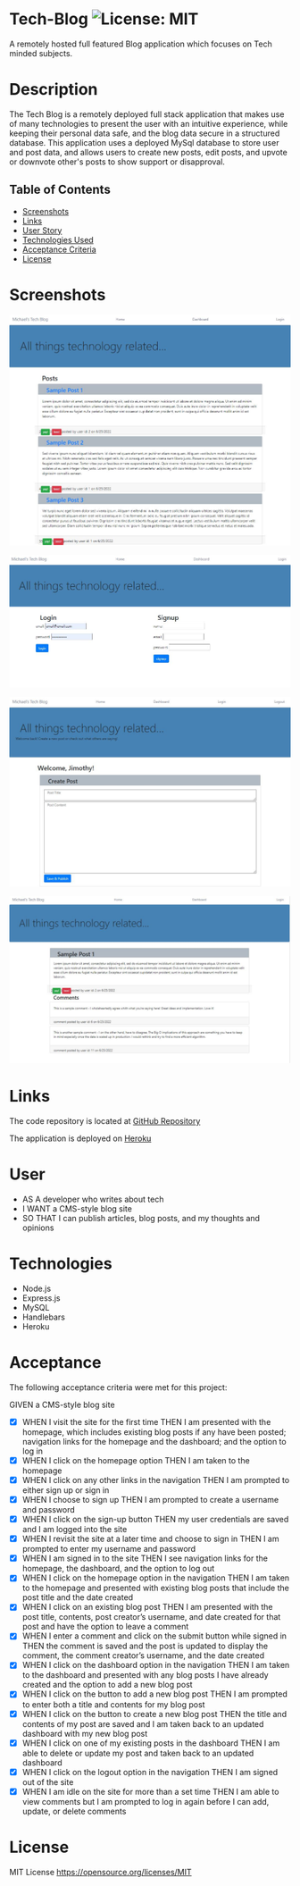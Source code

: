# Tech-Blog ![License: MIT](https://img.shields.io/badge/License-MIT-yellow.svg)

A remotely hosted full featured Blog application which focuses on Tech minded subjects.

# Description

The Tech Blog is a remotely deployed full stack application that makes use of many technologies to present the user with an intuitive experience, while keeping their personal data safe, and the blog data secure in a structured database. This application uses a deployed MySql database to store user and post data, and allows users to create new posts, edit posts, and upvote or downvote other's posts to show support or disapproval.

## Table of Contents

- [Screenshots](#screenshots)
- [Links](#links)
- [User Story](#user)
- [Technologies Used](#technologies)
- [Acceptance Criteria](#acceptance)
- [License](#license)

# Screenshots

![Screenshot  of home screen:](./public/images/techblog-home-screenshot.JPG)

![Screenshot  of login screen:](./public/images/techblog-login-screenshot.JPG)

![Screenshot  of create post screen:](./public/images/techblog-create-post-screenshot.JPG)

![Screenshot  of edit post screen:](./public/images/techblog-view-post-screenshot.JPG)

# Links

The code repository is located at [GitHub Repository](https://github.com/mdschenck/Tech-Blog-)

The application is deployed on [Heroku](https://------.herokuapp.com/)

# User

- AS A developer who writes about tech
- I WANT a CMS-style blog site
- SO THAT I can publish articles, blog posts, and my thoughts and opinions

# Technologies

- Node.js
- Express.js
- MySQL
- Handlebars
- Heroku

# Acceptance

The following acceptance criteria were met for this project:

GIVEN a CMS-style blog site

- [x] WHEN I visit the site for the first time
      THEN I am presented with the homepage, which includes existing blog posts if any have been posted; navigation links for the homepage and the dashboard; and the option to log in
- [x] WHEN I click on the homepage option
      THEN I am taken to the homepage
- [x] WHEN I click on any other links in the navigation
      THEN I am prompted to either sign up or sign in
- [x] WHEN I choose to sign up
      THEN I am prompted to create a username and password
- [x] WHEN I click on the sign-up button
      THEN my user credentials are saved and I am logged into the site
- [x] WHEN I revisit the site at a later time and choose to sign in
      THEN I am prompted to enter my username and password
- [x] WHEN I am signed in to the site
      THEN I see navigation links for the homepage, the dashboard, and the option to log out
- [x] WHEN I click on the homepage option in the navigation
      THEN I am taken to the homepage and presented with existing blog posts that include the post title and the date created
- [x] WHEN I click on an existing blog post
      THEN I am presented with the post title, contents, post creator’s username, and date created for that post and have the option to leave a comment
- [x] WHEN I enter a comment and click on the submit button while signed in
      THEN the comment is saved and the post is updated to display the comment, the comment creator’s username, and the date created
- [x] WHEN I click on the dashboard option in the navigation
      THEN I am taken to the dashboard and presented with any blog posts I have already created and the option to add a new blog post
- [x] WHEN I click on the button to add a new blog post
      THEN I am prompted to enter both a title and contents for my blog post
- [x] WHEN I click on the button to create a new blog post
      THEN the title and contents of my post are saved and I am taken back to an updated dashboard with my new blog post
- [x] WHEN I click on one of my existing posts in the dashboard
      THEN I am able to delete or update my post and taken back to an updated dashboard
- [x] WHEN I click on the logout option in the navigation
      THEN I am signed out of the site
- [x] WHEN I am idle on the site for more than a set time
      THEN I am able to view comments but I am prompted to log in again before I can add, update, or delete comments

# License

MIT License https://opensource.org/licenses/MIT
